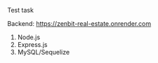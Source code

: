 Test task

Backend: https://zenbit-real-estate.onrender.com

1. Node.js
2. Express.js
3. MySQL/Sequelize
